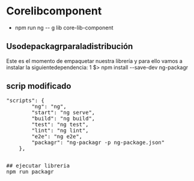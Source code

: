 # Corelibcomponent

- npm run ng -- g lib core-lib-component

## Usodepackagrparaladistribución
Este es el momento de empaquetar nuestra librería y para ello vamos a instalar la siguientedependencia:
1 $> npm install --save-dev ng-packagr

## scrip modificado
<pre>
"scripts": {
        "ng": "ng",
        "start": "ng serve",
        "build": "ng build",
        "test": "ng test",
        "lint": "ng lint",
        "e2e": "ng e2e",
        "packagr": "ng-packagr -p ng-package.json"
    },
<pre>

## ejecutar libreria
npm run packagr

